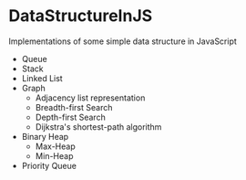 DataStructureInJS
=================

Implementations of some simple data structure in JavaScript

- Queue
- Stack
- Linked List
- Graph
  - Adjacency list representation
  - Breadth-first Search
  - Depth-first Search
  - Dijkstra's shortest-path algorithm
- Binary Heap
  - Max-Heap
  - Min-Heap
- Priority Queue
